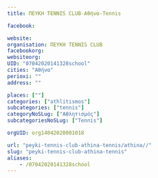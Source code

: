 ```yaml
---
title: ΠΕΥΚΗ TENNIS CLUB-Αθήνα-Tennis

facebook:

website:
organisation: ΠΕΥΚΗ TENNIS CLUB
facebookorg:
websiteorg:
UID: "07042020141328school"
cities: "Αθήνα"
perioxi: ""
address: ""

places: [""]
categories: ["athlitismos"]
subcategories: ["tennis"]
categoryNoSLug: ["Αθλητισμός"]
subcategoriesNoSLug: ["Tennis"]

orgUID: org14042020001018

url: "peyki-tennis-club-athina-tennis/athina//"
slug: "peyki-tennis-club-athina-tennis"
aliases:
    - /07042020141328school
---
```





